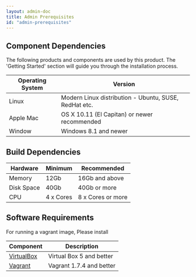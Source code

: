 ```yaml
---
layout: admin-doc
title: Admin Prerequisites
id: "admin-prerequisites"
---
```


## Component Dependencies

The following products and components are used by this product.  The 'Getting Started' section will guide you through the installation process.

Operating System | Version
--------- |---------
Linux  | Modern Linux distribution - Ubuntu, SUSE, RedHat etc.
Apple Mac | OS X 10.11 (El Capitan) or newer recommended
Window | Windows 8.1 and newer

## Build Dependencies

Hardware | Minimum | Recommended
-------- |---------  |-----------
Memory | 12Gb | 16Gb and above
Disk Space | 40Gb | 40Gb or more
CPU | 4 x Cores | 8 x Cores or more

## Software Requirements

For running a vagrant image, Please install

Component | Description
--------- | -----------
<a href="https://www.virtualbox.org/" target="_blank">VirtualBox</a> | Virtual Box 5 and better
<a href="https://www.vagrantup.com/" target="_blank">Vagrant</a> | Vagrant 1.7.4 and better
